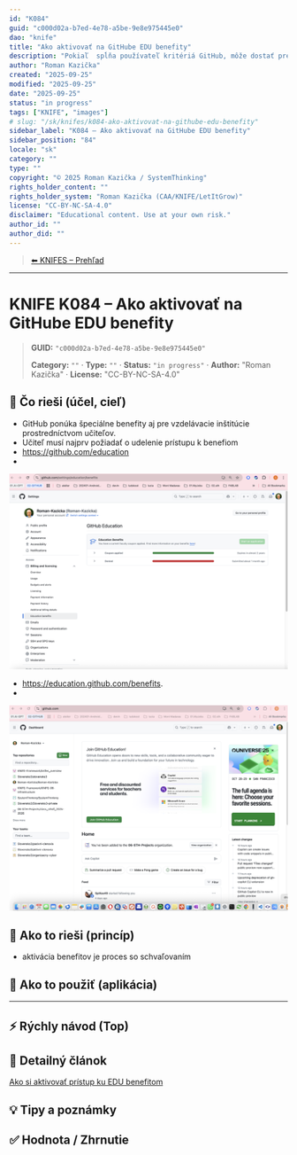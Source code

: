 ```yaml
---
id: "K084"
guid: "c000d02a-b7ed-4e78-a5be-9e8e975445e0"
dao: "knife"
title: "Ako aktivovať na GitHube EDU benefity"
description: "Pokiaľ  spĺňa používateľ kritériá GitHub, môže dostať pre seba pre svoj profil status člena EDU organizácie. Má to viaceroo výhod ako Sites pre privátne repositáre, čo by stálo 3€/mesiac. Detailnejšie v inom Knife. V tomto príspevku je samotná aktivácia týchto benefitov"
author: "Roman Kazička"
created: "2025-09-25"
modified: "2025-09-25"
date: "2025-09-25"
status: "in progress"
tags: ["KNIFE", "images"]
# slug: "/sk/knifes/k084-ako-aktivovat-na-githube-edu-benefity"
sidebar_label: "K084 – Ako aktivovať na GitHube EDU benefity"
sidebar_position: "84"
locale: "sk"
category: ""
type: ""
copyright: "© 2025 Roman Kazička / SystemThinking"
rights_holder_content: ""
rights_holder_system: "Roman Kazička (CAA/KNIFE/LetItGrow)"
license: "CC-BY-NC-SA-4.0"
disclaimer: "Educational content. Use at your own risk."
author_id: ""
author_did: ""
---
```

<!-- body:start -->

<!-- nav:knifes -->
> [⬅ KNIFES – Prehľad](../overview.md)
---
# KNIFE K084 – Ako aktivovať na GitHube EDU benefity
<!-- fm-visible: start -->

> **GUID:** `"c000d02a-b7ed-4e78-a5be-9e8e975445e0"`
>   
> **Category:** `""` · **Type:** `""` · **Status:** `"in progress"` · **Author:** "Roman Kazička" · **License:** "CC-BY-NC-SA-4.0"
<!-- fm-visible: end -->


## 🎯 Čo rieši (účel, cieľ)
- GitHub ponúka špeciálne benefity aj pre vzdelávacie inštitúcie prostredníctvom učiteľov.
- Učiteľ musí najprv požiadať o udelenie prístupu k benefiom
- https://github.com/education 
- 
![Miesto pre žiadosť o akceptovanie](./img/RKA-EDU-Benefits.png)

- https://education.github.com/benefits.
- 
![Miesto pre aktiváciu bebefitov ](./img/RKA-Dashboard.png)


## 🧩 Ako to rieši (princíp)

- aktivácia benefitov je proces so schvaľovaním

## 🧪 Ako to použiť (aplikácia)

---

## ⚡ Rýchly návod (Top)

## 📜 Detailný článok
[Ako si aktivovať prístup ku EDU benefitom](./GHEDU_Faculty_Benefits.md)
## 💡 Tipy a poznámky

## ✅ Hodnota / Zhrnutie

